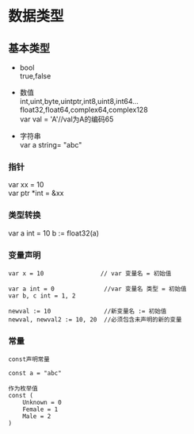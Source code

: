 # 数据类型

## 基本类型

+ bool  
true,false

+ 数值  
int,uint,byte,uintptr,int8,uint8,int64...
float32,float64,complex64,complex128  
var val = 'A'//val为A的编码65

+ 字符串  
var a string= "abc"  


### 指针
var xx = 10  
var ptr *int = &xx

### 类型转换

var a int = 10
b := float32(a)


### 变量声明
```
var x = 10                // var 变量名 = 初始值

var a int = 0              //var 变量名 类型 = 初始值
var b, c int = 1, 2

newval := 10               //新变量名 := 初始值
newval, newval2 := 10, 20  //必须包含未声明的新的变量
```

### 常量

```
const声明常量

const a = "abc"

作为枚举值
const (
    Unknown = 0
    Female = 1
    Male = 2
)
```
